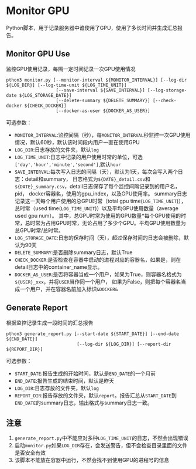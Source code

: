# Monitor GPU
Python脚本，用于记录服务器中谁使用了GPU，使用了多长时间并生成汇总报告。

## Monitor GPU Use
监控GPU使用记录，每隔一定时间记录一次GPU使用情况
```
pthon3 monitor.py [--monitor-interval ${MONITOR_INTERVAL}] [--log-dir ${LOG_DIR}] [--log-time-unit ${LOG_TIME_UNIT}] 
                   [--save-interval ${SAVE_INTERVAL}] [--log-storage-date ${LOG_STORAGE_DATE}]
                   [--delete-summary ${DELETE_SUMMARY}] [--check-docker ${CHECK_DOCKER}]
                   [--docker-as-user ${DOCKER_AS_USER}]
```
可选参数：
- `MONITOR_INTERVAL`:监控间隔（秒），每`MONITOR_INTERVAL`秒监控一次GPU使用情况，默认60秒，默认该时间段内用户一直在使用GPU
- `LOG_DIR`:日志存放的文件夹，默认`log`
- `LOG_TIME_UNIT`:日志中记录的用户使用时常的单位，可选`['day','hour','minute','second']`,默认`hour`
- `SAVE_INTERVAL`:每次写入日志的间隔（天），默认为1天，每次会写入两个日志：detail和summary，
        日志格式为`${DATE}_detail.csv`和`${DATE}_summary.csv`，detail日志保存了每个监控间隔记录到的用户名，pid，
        docker容器名，使用的gpu_index，以及GPU使用率。
        summary日志记录这一天每个用户使用的总GPU时常（total gpu time(`LOG_TIME_UNIT`)），
        总时常（used time(`LOG_TIME_UNIT`)）以及平均GPU使用数量（average used gpu num）。
        其中，总GPU时常为使用的GPU数量*每个GPU使用的时常，总时常为占用GPU时常，无论占用了多少个GPU。平均GPU使用数量为总GPU时常/总时常。
- `LOG_STORAGE_DATE`:日志的保存时间（天），超过保存时间的日志会被删除，默认为90天
- `DELETE_SUMMARY`:是否删除summary日志，默认True
- `CHECK_DOCKER`:是否检查在容器中启动的进程对应的容器名，如果是，则在detail日志中的container_name显示。
- `DOCKER_AS_USER`:是否将容器当成一个用户，如果为True，则容器名格式为`${USER}_xxx`，并将`USER`当作同一个用户，
                    如果为False，则把每个容器名当成一个用户，并在容器名前加入标识`&DOCKER&`

## Generate Report
根据监控记录生成一段时间的汇总报告
```
pthon3 generate_report.py [--start-date ${START_DATE}] [--end-date ${END_DATE}] 
                           [--log-dir ${LOG_DIR}] [--report-dir ${REPORT_DIR}]
```
可选参数：
- `START_DATE`:报告生成的开始时间，默认是`END_DATE`的一个月前
- `END_DATE`:报告生成的结束时间，默认是昨天
- `LOG_DIR`:日志存放的文件夹，默认`log`
- `REPORT_DIR`:报告存放的文件夹，默认`report`。报告汇总从`START_DATE`到`END_DATE`的summary日志，输出格式与summary日志一致。

## 注意
1. `generate_report.py`中不能应对多种`LOG_TIME_UNIT`的日志，不然会出现错误
2. 启动`monitor.py`如果`LOG_DIR`存在，会发送警告，但不会检查目录里面的文件是否安全有效
3. 该脚本不能放在容器中运行，不然会找不到使用GPU的进程号的信息


